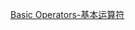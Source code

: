 [Basic Operators-基本运算符]("https://github.com/xcmy/Swift-Documents/blob/master/md/Basic%20Operators.md")
